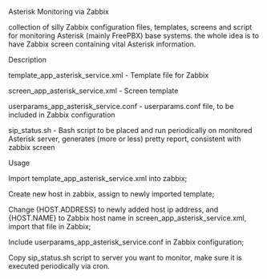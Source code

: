 Asterisk Monitoring via Zabbix

collection of silly Zabbix configuration files, templates, screens and script for monitoring Asterisk (mainly FreePBX) base systems.
the whole idea is to have Zabbix screen containing vital Asterisk information.

Description

template_app_asterisk_service.xml - Template file for Zabbix

screen_app_asterisk_service.xml - Screen template 

userparams_app_asterisk_service.conf - userparams.conf file, to be included in Zabbix configuration

sip_status.sh - Bash script to be placed and run periodically on monitored Asterisk server, generates (more or less) pretty report, consistent with zabbix screen

Usage

Import template_app_asterisk_service.xml into zabbix;

Create new host in zabbix, assign to newly imported template;

Change {HOST.ADDRESS} to newly added host ip address, and {HOST.NAME} to Zabbix host name in screen_app_asterisk_service.xml, import that file in Zabbix;

Include userparams_app_asterisk_service.conf in Zabbix configuration;

Copy sip_status.sh script to server you want to monitor, make sure it is executed periodically via cron.

